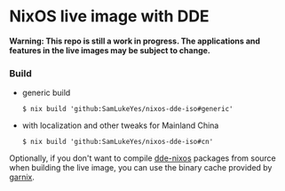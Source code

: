 # NixOS live image with DDE

**Warning: This repo is still a work in progress. The applications and features in the live images may be subject to change.**

### Build

- generic build
    
    ```command
    $ nix build 'github:SamLukeYes/nixos-dde-iso#generic'
    ```

- with localization and other tweaks for Mainland China

    ```command
    $ nix build 'github:SamLukeYes/nixos-dde-iso#cn'
    ```

Optionally, if you don't want to compile [dde-nixos](https://github.com/linuxdeepin/dde-nixos) packages from source when building the live image, you can use the binary cache provided by [garnix](https://garnix.io/docs/caching).